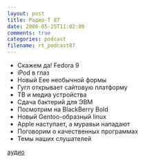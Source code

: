 ```yaml
---
layout: post
title: Радио-Т 87
date: 2008-05-25T11:02:00
comments: true
categories: podcast
filename: rt_podcast87
---
```


- Скажем да! Fedora 9
- iPod в глаз
- Новый Eee необычной формы
- Гугл открывает сайтовую платформу
- ТВ и медиа устройства
- Сдача бактерий для ЭВМ
- Посмотрим на BlackBerry Bold
- Новый Gentoo-образный linux
- Apple наступает, а муравьи нападают
- Поговорим о качественных программах
- Темы наших слушателей

[аудио](http://cdn.radio-t.com/rt_podcast87.mp3)
<audio src="http://cdn.radio-t.com/rt_podcast87.mp3" preload="none"></audio>

